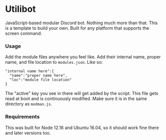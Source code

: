 # Utilibot

JavaScript-based modular Discord bot. Nothing much more than that. This is a template to build your own. Built for any platform that supports the screen command.

### Usage

Add the module files anywhere you feel like. Add their internal name, proper name, and file location to ``modules.json``. 
Like so:

```
"internal name here":{
  "name":"proper name here",
  "loc":"module file location"
}
```
The "active" key you see in there will get added by the script.
This file gets read at boot and is continuously modified. 
Make sure it is in the same directory as ``modman.js``.

### Requirements

This was built for Node 12.16 and Ubuntu 16.04, so it should work fine there and later versions too.
